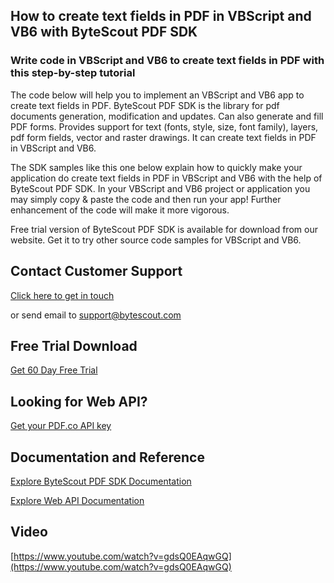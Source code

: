## How to create text fields in PDF in VBScript and VB6 with ByteScout PDF SDK

### Write code in VBScript and VB6 to create text fields in PDF with this step-by-step tutorial

The code below will help you to implement an VBScript and VB6 app to create text fields in PDF. ByteScout PDF SDK is the library for pdf documents generation, modification and updates. Can also generate and fill PDF forms. Provides support for text (fonts, style, size, font family), layers, pdf form fields, vector and raster drawings. It can create text fields in PDF in VBScript and VB6.

The SDK samples like this one below explain how to quickly make your application do create text fields in PDF in VBScript and VB6 with the help of ByteScout PDF SDK. In your VBScript and VB6 project or application you may simply copy & paste the code and then run your app! Further enhancement of the code will make it more vigorous.

Free trial version of ByteScout PDF SDK is available for download from our website. Get it to try other source code samples for VBScript and VB6.

## Contact Customer Support

[Click here to get in touch](https://bytescout.zendesk.com/hc/en-us/requests/new?subject=ByteScout%20PDF%20SDK%20Question)

or send email to [support@bytescout.com](mailto:support@bytescout.com?subject=ByteScout%20PDF%20SDK%20Question) 

## Free Trial Download

[Get 60 Day Free Trial](https://bytescout.com/download/web-installer?utm_source=github-readme)

## Looking for Web API? 

[Get your PDF.co API key](https://pdf.co/documentation/api?utm_source=github-readme)

## Documentation and Reference

[Explore ByteScout PDF SDK Documentation](https://bytescout.com/documentation/index.html?utm_source=github-readme)

[Explore Web API Documentation](https://pdf.co/documentation/api?utm_source=github-readme)

## Video

[https://www.youtube.com/watch?v=gdsQ0EAqwGQ](https://www.youtube.com/watch?v=gdsQ0EAqwGQ)